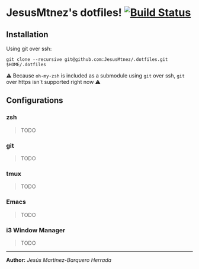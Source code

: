 # JesusMtnez's dotfiles! [![Build Status](https://travis-ci.org/JesusMtnez/.dotfiles.svg?branch=master)](https://travis-ci.org/JesusMtnez/.dotfiles) #

## Installation ##

Using git over ssh:

``` shell
git clone --recursive git@github.com:JesusMtnez/.dotfiles.git $HOME/.dotfiles
```

:warning: Because `oh-my-zsh` is included as a submodule using `git` over ssh, `git` over https isn`t supported right now :warning:

## Configurations

### zsh ###

> TODO

### git ###

> TODO

### tmux ###

> TODO

### Emacs ###

> TODO

### i3 Window Manager ###

> TODO

---
**Author:** *Jesús Martínez-Barquero Herrada*
